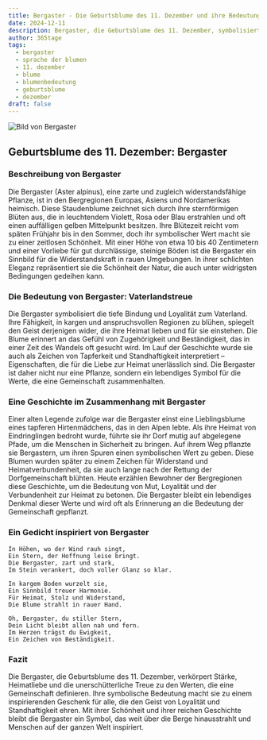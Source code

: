 ```yaml
---
title: Bergaster - Die Geburtsblume des 11. Dezember und ihre Bedeutung
date: 2024-12-11
description: Bergaster, die Geburtsblume des 11. Dezember, symbolisiert Vaterlandstreue. Erfahre mehr über ihre Geschichte, Bedeutung und Symbolik in der Sprache der Blumen.
author: 365tage
tags:
  - bergaster
  - sprache der blumen
  - 11. dezember
  - blume
  - blumenbedeutung
  - geburtsblume
  - dezember
draft: false
---
```


![Bild von Bergaster](https://cdn.pixabay.com/photo/2017/11/14/00/28/wormwood-some-competition-2947198_640.jpg#center)

## Geburtsblume des 11. Dezember: Bergaster

### Beschreibung von Bergaster

Die Bergaster (Aster alpinus), eine zarte und zugleich widerstandsfähige Pflanze, ist in den Bergregionen Europas, Asiens und Nordamerikas heimisch. Diese Staudenblume zeichnet sich durch ihre sternförmigen Blüten aus, die in leuchtendem Violett, Rosa oder Blau erstrahlen und oft einen auffälligen gelben Mittelpunkt besitzen. Ihre Blütezeit reicht vom späten Frühjahr bis in den Sommer, doch ihr symbolischer Wert macht sie zu einer zeitlosen Schönheit. Mit einer Höhe von etwa 10 bis 40 Zentimetern und einer Vorliebe für gut durchlässige, steinige Böden ist die Bergaster ein Sinnbild für die Widerstandskraft in rauen Umgebungen. In ihrer schlichten Eleganz repräsentiert sie die Schönheit der Natur, die auch unter widrigsten Bedingungen gedeihen kann.

### Die Bedeutung von Bergaster: Vaterlandstreue

Die Bergaster symbolisiert die tiefe Bindung und Loyalität zum Vaterland. Ihre Fähigkeit, in kargen und anspruchsvollen Regionen zu blühen, spiegelt den Geist derjenigen wider, die ihre Heimat lieben und für sie einstehen. Die Blume erinnert an das Gefühl von Zugehörigkeit und Beständigkeit, das in einer Zeit des Wandels oft gesucht wird. Im Lauf der Geschichte wurde sie auch als Zeichen von Tapferkeit und Standhaftigkeit interpretiert – Eigenschaften, die für die Liebe zur Heimat unerlässlich sind. Die Bergaster ist daher nicht nur eine Pflanze, sondern ein lebendiges Symbol für die Werte, die eine Gemeinschaft zusammenhalten.

### Eine Geschichte im Zusammenhang mit Bergaster

Einer alten Legende zufolge war die Bergaster einst eine Lieblingsblume eines tapferen Hirtenmädchens, das in den Alpen lebte. Als ihre Heimat von Eindringlingen bedroht wurde, führte sie ihr Dorf mutig auf abgelegene Pfade, um die Menschen in Sicherheit zu bringen. Auf ihrem Weg pflanzte sie Bergastern, um ihren Spuren einen symbolischen Wert zu geben. Diese Blumen wurden später zu einem Zeichen für Widerstand und Heimatverbundenheit, da sie auch lange nach der Rettung der Dorfgemeinschaft blühten. Heute erzählen Bewohner der Bergregionen diese Geschichte, um die Bedeutung von Mut, Loyalität und der Verbundenheit zur Heimat zu betonen. Die Bergaster bleibt ein lebendiges Denkmal dieser Werte und wird oft als Erinnerung an die Bedeutung der Gemeinschaft gepflanzt.

### Ein Gedicht inspiriert von Bergaster

```
In Höhen, wo der Wind rauh singt,  
Ein Stern, der Hoffnung leise bringt.  
Die Bergaster, zart und stark,  
Im Stein verankert, doch voller Glanz so klar.

In kargem Boden wurzelt sie,  
Ein Sinnbild treuer Harmonie.  
Für Heimat, Stolz und Widerstand,  
Die Blume strahlt in rauer Hand.

Oh, Bergaster, du stiller Stern,  
Dein Licht bleibt allen nah und fern.  
Im Herzen trägst du Ewigkeit,  
Ein Zeichen von Beständigkeit.  
```

### Fazit

Die Bergaster, die Geburtsblume des 11. Dezember, verkörpert Stärke, Heimatliebe und die unerschütterliche Treue zu den Werten, die eine Gemeinschaft definieren. Ihre symbolische Bedeutung macht sie zu einem inspirierenden Geschenk für alle, die den Geist von Loyalität und Standhaftigkeit ehren. Mit ihrer Schönheit und ihrer reichen Geschichte bleibt die Bergaster ein Symbol, das weit über die Berge hinausstrahlt und Menschen auf der ganzen Welt inspiriert.